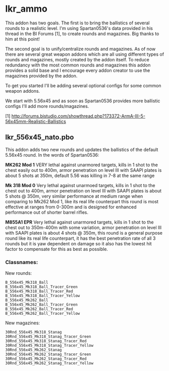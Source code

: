 lkr_ammo
==============
This addon has two goals. The first is to bring the ballistics of several rounds to a realistic level. I'm
using Spartan0536's data provided in his thread in the BI Forums [1], to create rounds and magazines. Big thanks to him at this point!

The second goal is to unify/centralize rounds and magazines. As of now there are several great weapon addons which are all using different types of
rounds and magazines, mostly created by the addon itself. To reduce redundancy with the most common rounds and magazines this addon provides a solid base
and I encourage every addon creator to use the magazines provided by the addon.

To get you started I'll be adding several optional configs for some common weapon addons.

We start with 5.56x45 and as soon as Spartan0536 provides more ballistic configs I'll add more rounds/magazines.

[1] http://forums.bistudio.com/showthread.php?173372-ArmA-III-5-56x45mm-Realistic-Ballistics

lkr_556x45_nato.pbo
--------------
This addon adds two new rounds and updates the ballistics of the default 5.56x45 round.
In the words of Spartan0536:

__MK262 Mod 1__
VERY lethal against unarmored targets, kills in 1 shot to the chest easily out to 400m, armor penetration on level III with SAAPI plates is about 5 shots at 350m, default 5.56 was killing in 7-8 at the same range

__Mk 318 Mod 0__
Very lethal against unarmoed targets, kills in 1 shot to the chest out to 400m, armor penetration on level III with SAAPI plates is about 5 shots @ 350m, very similar performance at medium range when comparing to Mk262 Mod 1, like its real life counterpart this round is most effective at ranges from 0-300m and is designed for enhanced performance out of shorter barrel rifles.

__M855A1 EPR__
Very lethal against unarmored targets, kills in 1 shot to the chest out to 350m-400m with some variation, armor penetration on level III with SAAPI plates is about 4 shots @ 350m, this round is a general purpose round like its real life counterpart, it has the best penetration rate of all 3 rounds but it is yaw dependent on damage so it also has the lowest hit factor to compensate for this as best as possible.

### Classnames:

New rounds:
````
B_556x45_Mk318_Ball
B_556x45_Mk318_Ball_Tracer_Green
B_556x45_Mk318_Ball_Tracer_Red
B_556x45_Mk318_Ball_Tracer_Yellow
B_556x45_Mk262_Ball
B_556x45_Mk262_Ball_Tracer_Green
B_556x45_Mk262_Ball_Tracer_Red
B_556x45_Mk262_Ball_Tracer_Yellow
````
New magazines:
````
30Rnd_556x45_Mk318_Stanag
30Rnd_556x45_Mk318_Stanag_Tracer_Green
30Rnd_556x45_Mk318_Stanag_Tracer_Red
30Rnd_556x45_Mk318_Stanag_Tracer_Yellow
30Rnd_556x45_Mk262_Stanag
30Rnd_556x45_Mk262_Stanag_Tracer_Green
30Rnd_556x45_Mk262_Stanag_Tracer_Red
30Rnd_556x45_Mk262_Stanag_Tracer_Yellow
````
